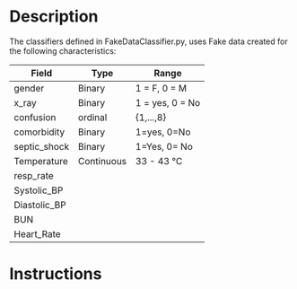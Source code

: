 # Description
The classifiers defined in FakeDataClassifier.py, uses Fake data created for the following characteristics:

| Field   | Type | Range   |
|---|-------|---|
|gender| Binary| 1 = F, 0 = M|
|x_ray|Binary| 1 = yes, 0 = No|
|confusion| ordinal| {1,...,8}|
|comorbidity| Binary| 1=yes, 0=No|
|septic_shock| Binary|1=Yes, 0= No|
|Temperature|Continuous| 33 - 43 °C|
|resp_rate|||
|Systolic_BP|||
|Diastolic_BP|||
|BUN|||
|Heart_Rate|||

# Instructions



